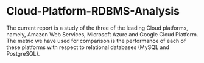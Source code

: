 # Cloud-Platform-RDBMS-Analysis


The current report is a study of the three of the leading Cloud platforms, namely, Amazon Web Services, Microsoft Azure and Google Cloud Platform. The metric we have used for comparison is the performance of each of these platforms with respect to relational databases (MySQL and PostgreSQL).
